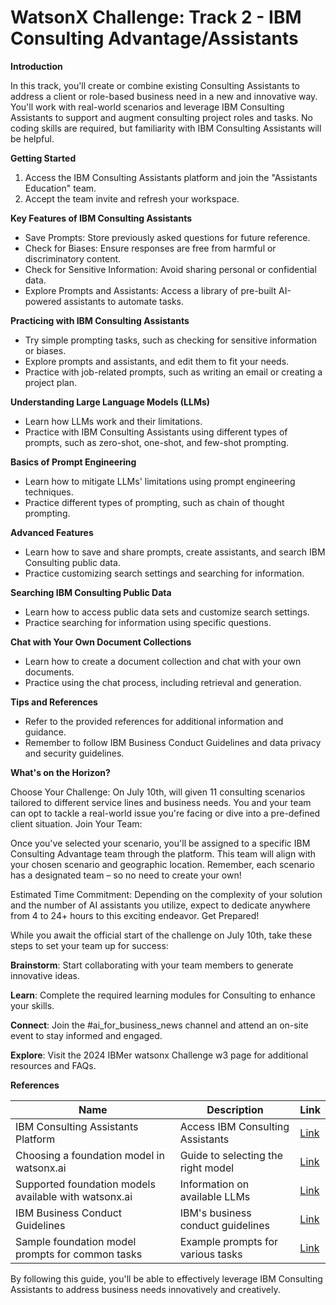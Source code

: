**WatsonX Challenge: Track 2 - IBM Consulting Advantage/Assistants**
=====================================================

**Introduction**

In this track, you'll create or combine existing Consulting Assistants to address a client or role-based business need in a new and innovative way. You'll work with real-world scenarios and leverage IBM Consulting Assistants to support and augment consulting project roles and tasks. No coding skills are required, but familiarity with IBM Consulting Assistants will be helpful.

**Getting Started**

1. Access the IBM Consulting Assistants platform and join the "Assistants Education" team.
2. Accept the team invite and refresh your workspace.

**Key Features of IBM Consulting Assistants**

* Save Prompts: Store previously asked questions for future reference.
* Check for Biases: Ensure responses are free from harmful or discriminatory content.
* Check for Sensitive Information: Avoid sharing personal or confidential data.
* Explore Prompts and Assistants: Access a library of pre-built AI-powered assistants to automate tasks.

**Practicing with IBM Consulting Assistants**

* Try simple prompting tasks, such as checking for sensitive information or biases.
* Explore prompts and assistants, and edit them to fit your needs.
* Practice with job-related prompts, such as writing an email or creating a project plan.

**Understanding Large Language Models (LLMs)**

* Learn how LLMs work and their limitations.
* Practice with IBM Consulting Assistants using different types of prompts, such as zero-shot, one-shot, and few-shot prompting.

**Basics of Prompt Engineering**

* Learn how to mitigate LLMs' limitations using prompt engineering techniques.
* Practice different types of prompting, such as chain of thought prompting.

**Advanced Features**

* Learn how to save and share prompts, create assistants, and search IBM Consulting public data.
* Practice customizing search settings and searching for information.

**Searching IBM Consulting Public Data**

* Learn how to access public data sets and customize search settings.
* Practice searching for information using specific questions.

**Chat with Your Own Document Collections**

* Learn how to create a document collection and chat with your own documents.
* Practice using the chat process, including retrieval and generation.

**Tips and References**

* Refer to the provided references for additional information and guidance.
* Remember to follow IBM Business Conduct Guidelines and data privacy and security guidelines.


**What's on the Horizon?**

Choose Your Challenge: On July 10th, will given 11 consulting scenarios tailored to different service lines and business needs. You and your team can opt to tackle a real-world issue you're facing or dive into a pre-defined client situation.
Join Your Team: 

Once you've selected your scenario, you'll be assigned to a specific IBM Consulting Advantage team through the platform. This team will align with your chosen scenario and geographic location. Remember, each scenario has a designated team – so no need to create your own!


Estimated Time Commitment: Depending on the complexity of your solution and the number of AI assistants you utilize, expect to dedicate anywhere from 4 to 24+ hours to this exciting endeavor.
Get Prepared!

While you await the official start of the challenge on July 10th, take these steps to set your team up for success:

**Brainstorm**: Start collaborating with your team members to generate innovative ideas.

**Learn**: Complete the required learning modules for Consulting to enhance your skills.

**Connect**: Join the #ai_for_business_news channel and attend an on-site event to stay informed and engaged.

**Explore**: Visit the 2024 IBMer watsonx Challenge w3 page for additional resources and FAQs.


**References**

| Name | Description | Link |
|------|-------------|------|
| IBM Consulting Assistants Platform | Access IBM Consulting Assistants | [Link](https://servicesessentials.ibm.com/) |
| Choosing a foundation model in watsonx.ai | Guide to selecting the right model | [Link](https://watsonx.ai/) |
| Supported foundation models available with watsonx.ai | Information on available LLMs | [Link](https://watsonx.ai/) |
| IBM Business Conduct Guidelines | IBM's business conduct guidelines | [Link](https://www.ibm.com/investor/governance/business-conduct-guidelines.html) |
| Sample foundation model prompts for common tasks | Example prompts for various tasks | [Link](https://dataplatform.cloud.ibm.com/docs/content/wsj/analyze-data/fm-prompt-samples.html?context=wx&audience=wdp) |

By following this guide, you'll be able to effectively leverage IBM Consulting Assistants to address business needs innovatively and creatively.